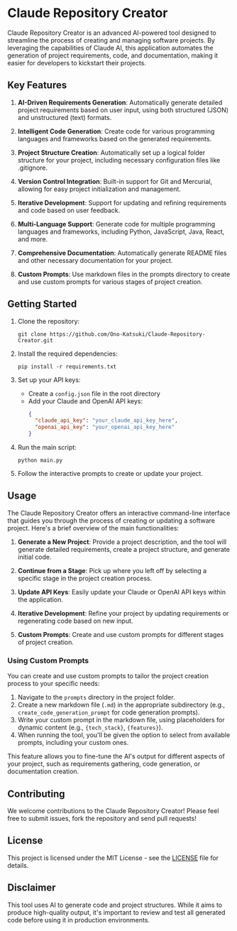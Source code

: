 # Claude Repository Creator

Claude Repository Creator is an advanced AI-powered tool designed to streamline the process of creating and managing software projects. By leveraging the capabilities of Claude AI, this application automates the generation of project requirements, code, and documentation, making it easier for developers to kickstart their projects.

## Key Features

1. **AI-Driven Requirements Generation**: Automatically generate detailed project requirements based on user input, using both structured (JSON) and unstructured (text) formats.

2. **Intelligent Code Generation**: Create code for various programming languages and frameworks based on the generated requirements.

3. **Project Structure Creation**: Automatically set up a logical folder structure for your project, including necessary configuration files like .gitignore.

4. **Version Control Integration**: Built-in support for Git and Mercurial, allowing for easy project initialization and management.

5. **Iterative Development**: Support for updating and refining requirements and code based on user feedback.

6. **Multi-Language Support**: Generate code for multiple programming languages and frameworks, including Python, JavaScript, Java, React, and more.

7. **Comprehensive Documentation**: Automatically generate README files and other necessary documentation for your project.

8. **Custom Prompts**: Use markdown files in the prompts directory to create and use custom prompts for various stages of project creation.

## Getting Started

1. Clone the repository:
   ```
   git clone https://github.com/Ono-Katsuki/Claude-Repository-Creator.git
   ```

2. Install the required dependencies:
   ```
   pip install -r requirements.txt
   ```

3. Set up your API keys:
   - Create a `config.json` file in the root directory
   - Add your Claude and OpenAI API keys:
     ```json
     {
       "claude_api_key": "your_claude_api_key_here",
       "openai_api_key": "your_openai_api_key_here"
     }
     ```

4. Run the main script:
   ```
   python main.py
   ```

5. Follow the interactive prompts to create or update your project.

## Usage

The Claude Repository Creator offers an interactive command-line interface that guides you through the process of creating or updating a software project. Here's a brief overview of the main functionalities:

1. **Generate a New Project**: Provide a project description, and the tool will generate detailed requirements, create a project structure, and generate initial code.

2. **Continue from a Stage**: Pick up where you left off by selecting a specific stage in the project creation process.

3. **Update API Keys**: Easily update your Claude or OpenAI API keys within the application.

4. **Iterative Development**: Refine your project by updating requirements or regenerating code based on new input.

5. **Custom Prompts**: Create and use custom prompts for different stages of project creation.

### Using Custom Prompts

You can create and use custom prompts to tailor the project creation process to your specific needs:

1. Navigate to the `prompts` directory in the project folder.
2. Create a new markdown file (`.md`) in the appropriate subdirectory (e.g., `create_code_generation_prompt` for code generation prompts).
3. Write your custom prompt in the markdown file, using placeholders for dynamic content (e.g., `{tech_stack}`, `{features}`).
4. When running the tool, you'll be given the option to select from available prompts, including your custom ones.

This feature allows you to fine-tune the AI's output for different aspects of your project, such as requirements gathering, code generation, or documentation creation.

## Contributing

We welcome contributions to the Claude Repository Creator! Please feel free to submit issues, fork the repository and send pull requests!

## License

This project is licensed under the MIT License - see the [LICENSE](LICENSE) file for details.

## Disclaimer

This tool uses AI to generate code and project structures. While it aims to produce high-quality output, it's important to review and test all generated code before using it in production environments.
